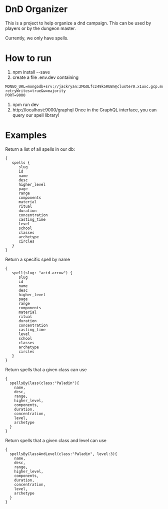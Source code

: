 # DnD Organizer
This is a project to help organize a dnd campaign.  This can be used by players or by the dungeon master. 

Currently, we only have spells.

# How to run
1. npm install --save
1. create a file .env.dev containing
```
MONGO_URL=mongodb+srv://jackryan:2MGOLfcz49k5RUBn@cluster0.x1uxc.gcp.mongodb.net/5erpc?retryWrites=true&w=majority
PORT=9000
```
1. npm run dev
1. http://localhost:9000/graphql
Once in the GraphQL interface, you can query our spell library!

# Examples
Return a list of all spells in our db: 
```
{
   spells {
      slug
      id
      name
      desc
      higher_level
      page
      range
      components
      material
      ritual
      duration
      concentration
      casting_time
      level
      school
      classes
      archetype
      circles
   }
}
```

Return a specific spell by name
```
{       
   spell(slug: "acid-arrow") {
      slug
      id
      name
      desc
      higher_level
      page
      range
      components
      material
      ritual
      duration
      concentration
      casting_time
      level
      school
      classes
      archetype
      circles
   }
}
```

Return spells that a given class can use
```
{
  spellsByClass(class:"Paladin"){
    name,
    desc,
    range,
    higher_level,
    components,
    duration,
    concentration,
    level,
    archetype
  }
}
```

Return spells that a given class and level can use
```
{
  spellsByClassAndLevel(class:"Paladin", level:3){
    name,
    desc,
    range,
    higher_level,
    components,
    duration,
    concentration,
    level,
    archetype
  }
}
```